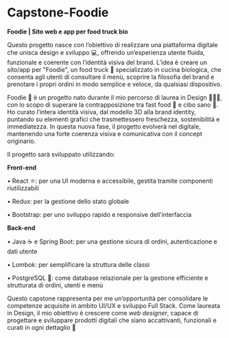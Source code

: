 # Capstone-Foodie

**Foodie | Sito web e app per food truck bio**

Questo progetto nasce con l’obiettivo di realizzare una piattaforma digitale che unisca design e sviluppo 💻, offrendo un’esperienza utente fluida, funzionale e coerente con l’identità visiva del brand. L’idea è creare un sito/app per "Foodie", un food truck 🚚 specializzato in cucina biologica, che consenta agli utenti di consultare il menù, scoprire la filosofia del brand e prenotare i propri ordini in modo semplice e veloce, da qualsiasi dispositivo.

Foodie 🌿 è un progetto nato durante il mio percorso di laurea in Design 👩🏻‍🎓, con lo scopo di superare la contrapposizione tra fast food 🌭 e cibo sano 🥗. Ho curato l’intera identità visiva, dal modello 3D alla brand identity, puntando su elementi grafici che trasmettessero freschezza, sostenibilità e immediatezza. In questa nuova fase, il progetto evolverà nel digitale, mantenendo una forte coerenza visiva e comunicativa con il concept originario.

Il progetto sarà sviluppato utilizzando:

**Front-end**

• React ⚛: per una UI moderna e accessibile, gestita tramite componenti riutilizzabili

• Redux: per la gestione dello stato globale

• Bootstrap: per uno sviluppo rapido e responsive dell’interfaccia

**Back-end**

• Java ☕ e Spring Boot: per una gestione sicura di ordini, autenticazione e dati utente

• Lombok: per semplificare la struttura delle classi

• PostgreSQL 🐘: come database relazionale per la gestione efficiente e strutturata di ordini, utenti e menù

Questo capstone rappresenta per me un’opportunità per consolidare le competenze acquisite in ambito UI/UX e sviluppo Full Stack.
Come laureata in Design, il mio obiettivo è crescere come _web designer_, capace di progettare e sviluppare prodotti digitali che siano accattivanti, funzionali e curati in ogni dettaglio 🚀
